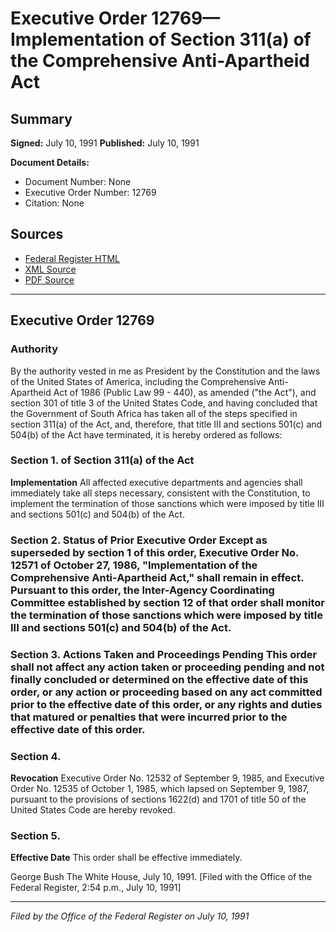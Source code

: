 # Executive Order 12769—Implementation of Section 311(a) of the Comprehensive Anti-Apartheid Act

## Summary

**Signed:** July 10, 1991
**Published:** July 10, 1991

**Document Details:**
- Document Number: None
- Executive Order Number: 12769
- Citation: None

## Sources
- [Federal Register HTML](https://www.presidency.ucsb.edu/documents/executive-order-12769-implementation-section-311a-the-comprehensive-anti-apartheid-act)
- [XML Source](None)
- [PDF Source](None)

---

## Executive Order 12769

### Authority

By the authority vested in me as President by the Constitution and the laws of the United States of America, including the Comprehensive Anti-Apartheid Act of 1986 (Public Law 99 - 440), as amended ("the Act"), and section 301 of title 3 of the United States Code, and having concluded that the Government of South Africa has taken all of the steps specified in section 311(a) of the Act, and, therefore, that title III and sections 501(c) and 504(b) of the Act have terminated, it is hereby ordered as follows:
### Section 1. of Section 311(a) of the Act

**Implementation**
 All affected executive departments and agencies shall immediately take all steps necessary, consistent with the Constitution, to implement the termination of those sanctions which were imposed by title III and sections 501(c) and 504(b) of the Act.

### Section 2. Status of Prior Executive Order Except as superseded by section 1 of this order, Executive Order No. 12571 of October 27, 1986, "Implementation of the Comprehensive Anti-Apartheid Act," shall remain in effect. Pursuant to this order, the Inter-Agency Coordinating Committee established by section 12 of that order shall monitor the termination of those sanctions which were imposed by title III and sections 501(c) and 504(b) of the Act.

### Section 3. Actions Taken and Proceedings Pending This order shall not affect any action taken or proceeding pending and not finally concluded or determined on the effective date of this order, or any action or proceeding based on any act committed prior to the effective date of this order, or any rights and duties that matured or penalties that were incurred prior to the effective date of this order.

### Section 4.

**Revocation**
 Executive Order No. 12532 of September 9, 1985, and Executive Order No. 12535 of October 1, 1985, which lapsed on September 9, 1987, pursuant to the provisions of sections 1622(d) and 1701 of title 50 of the United States Code are hereby revoked.

### Section 5.

**Effective Date**
 This order shall be effective immediately.

George Bush
The White House,
July 10, 1991.
[Filed with the Office of the Federal Register, 2:54 p.m., July 10, 1991]

---

*Filed by the Office of the Federal Register on July 10, 1991*
